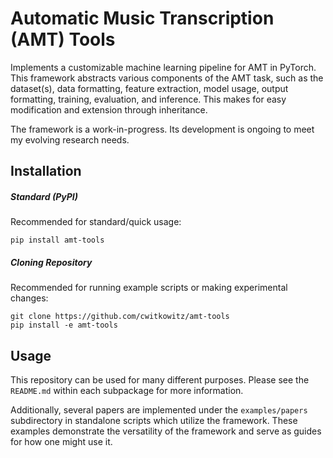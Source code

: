 # Automatic Music Transcription (AMT) Tools
Implements a customizable machine learning pipeline for AMT in PyTorch.
This framework abstracts various components of the AMT task, such as the dataset(s), data formatting, feature extraction, model usage, output formatting, training, evaluation, and inference.
This makes for easy modification and extension through inheritance.

The framework is a work-in-progress. Its development is ongoing to meet my evolving research needs.

## Installation
##### Standard (PyPI)
Recommended for standard/quick usage:
```
pip install amt-tools
```

##### Cloning Repository
Recommended for running example scripts or making experimental changes:
```
git clone https://github.com/cwitkowitz/amt-tools
pip install -e amt-tools
```

## Usage
This repository can be used for many different purposes.
Please see the ```README.md``` within each subpackage for more information.

Additionally, several papers are implemented under the ```examples/papers``` subdirectory in standalone scripts which utilize the framework.
These examples demonstrate the versatility of the framework and serve as guides for how one might use it.

